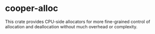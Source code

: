 # cooper-alloc

This crate provides CPU-side allocators for more fine-grained control of
allocation and deallocation without much overhead or complexity.
